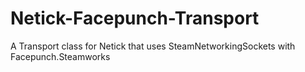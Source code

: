 # Netick-Facepunch-Transport
 A Transport class for Netick that uses SteamNetworkingSockets with Facepunch.Steamworks
